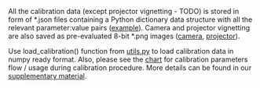 All the calibration data (except projector vignetting - TODO) is stored in form of *.json files containing a Python dictionary data structure with all the relevant parameter:value pairs ([example](calibration/camera/camera_geometry.json)).
Camera and projector vignetting are also saved as pre-evaluated 8-bit *.png images ([camera](camera/vignetting/inverted_softbox_smooth.png), [projector](projector/vignetting/White_200ms_vignetting.png)).

Use load_calibration() function from [utils.py](utils.py) to load calibration data in numpy ready format.
Also, please see the [chart](parameters_flow.pdf) for calibration parameters flow / usage during calibration procedure. More details can be found in our [supplementary material](../../scanner_sim_technical.pdf).
